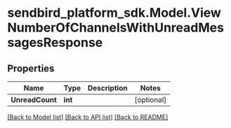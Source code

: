 
# sendbird_platform_sdk.Model.ViewNumberOfChannelsWithUnreadMessagesResponse

## Properties

Name | Type | Description | Notes
------------ | ------------- | ------------- | -------------
**UnreadCount** | **int** |  | [optional] 

[[Back to Model list]](../README.md#documentation-for-models)
[[Back to API list]](../README.md#documentation-for-api-endpoints)
[[Back to README]](../README.md)

